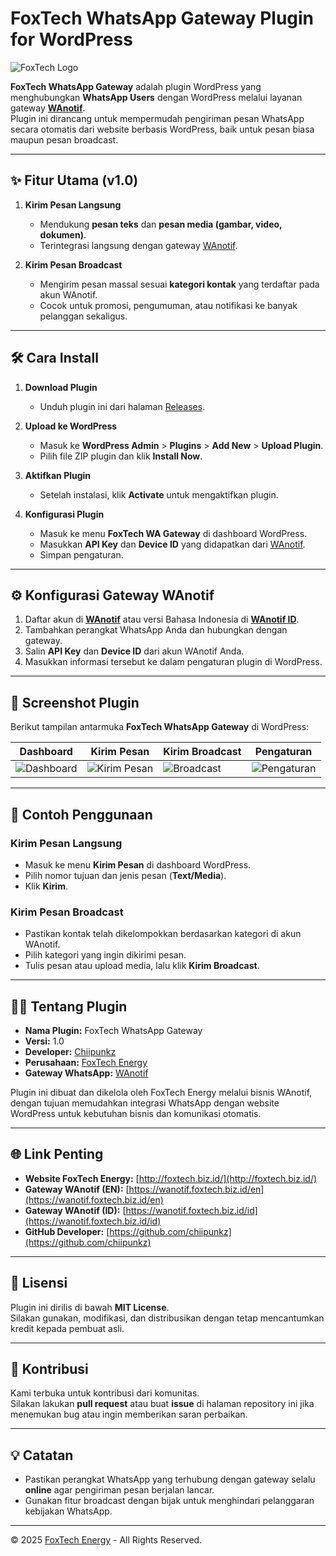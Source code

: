 # FoxTech WhatsApp Gateway Plugin for WordPress

![FoxTech Logo](https://foxtech.biz.id/wp-content/uploads/2025/09/FTEID-e1757991498442.png)

**FoxTech WhatsApp Gateway** adalah plugin WordPress yang menghubungkan **WhatsApp Users** dengan WordPress melalui layanan gateway **[WAnotif](https://wanotif.foxtech.biz.id/en)**.  
Plugin ini dirancang untuk mempermudah pengiriman pesan WhatsApp secara otomatis dari website berbasis WordPress, baik untuk pesan biasa maupun pesan broadcast.

---

## ✨ Fitur Utama (v1.0)

1. **Kirim Pesan Langsung**
   - Mendukung **pesan teks** dan **pesan media (gambar, video, dokumen)**.
   - Terintegrasi langsung dengan gateway [WAnotif](https://wanotif.foxtech.biz.id/en).

2. **Kirim Pesan Broadcast**
   - Mengirim pesan massal sesuai **kategori kontak** yang terdaftar pada akun WAnotif.
   - Cocok untuk promosi, pengumuman, atau notifikasi ke banyak pelanggan sekaligus.

---

## 🛠️ Cara Install

1. **Download Plugin**
   - Unduh plugin ini dari halaman [Releases](https://github.com/chiipunkz/foxtech-whatsapp-gateway/releases).

2. **Upload ke WordPress**
   - Masuk ke **WordPress Admin** > **Plugins** > **Add New** > **Upload Plugin**.
   - Pilih file ZIP plugin dan klik **Install Now**.

3. **Aktifkan Plugin**
   - Setelah instalasi, klik **Activate** untuk mengaktifkan plugin.

4. **Konfigurasi Plugin**
   - Masuk ke menu **FoxTech WA Gateway** di dashboard WordPress.
   - Masukkan **API Key** dan **Device ID** yang didapatkan dari [WAnotif](https://wanotif.foxtech.biz.id/en).
   - Simpan pengaturan.

---

## ⚙️ Konfigurasi Gateway WAnotif

1. Daftar akun di **[WAnotif](https://wanotif.foxtech.biz.id/en)** atau versi Bahasa Indonesia di **[WAnotif ID](https://wanotif.foxtech.biz.id/id)**.
2. Tambahkan perangkat WhatsApp Anda dan hubungkan dengan gateway.
3. Salin **API Key** dan **Device ID** dari akun WAnotif Anda.
4. Masukkan informasi tersebut ke dalam pengaturan plugin di WordPress.

---

## 📸 Screenshot Plugin

Berikut tampilan antarmuka **FoxTech WhatsApp Gateway** di WordPress:

| Dashboard | Kirim Pesan | Kirim Broadcast | Pengaturan |
|------------|-------------|----------------|------------|
| ![Dashboard](https://foxtech.biz.id/wp-content/uploads/2025/09/Screenshot-2025-09-16-093910.png) | ![Kirim Pesan](https://foxtech.biz.id/wp-content/uploads/2025/09/Screenshot-2025-09-16-093928.png) | ![Broadcast](https://foxtech.biz.id/wp-content/uploads/2025/09/Screenshot-2025-09-16-094005.png) | ![Pengaturan](https://foxtech.biz.id/wp-content/uploads/2025/09/Screenshot-2025-09-16-094044.png) |

---

## 📌 Contoh Penggunaan

### **Kirim Pesan Langsung**
- Masuk ke menu **Kirim Pesan** di dashboard WordPress.
- Pilih nomor tujuan dan jenis pesan (**Text/Media**).
- Klik **Kirim**.

### **Kirim Pesan Broadcast**
- Pastikan kontak telah dikelompokkan berdasarkan kategori di akun WAnotif.
- Pilih kategori yang ingin dikirimi pesan.
- Tulis pesan atau upload media, lalu klik **Kirim Broadcast**.

---

## 🧑‍💻 Tentang Plugin

- **Nama Plugin:** FoxTech WhatsApp Gateway  
- **Versi:** 1.0  
- **Developer:** [Chiipunkz](https://github.com/chiipunkz)  
- **Perusahaan:** [FoxTech Energy](http://foxtech.biz.id/)  
- **Gateway WhatsApp:** [WAnotif](https://wanotif.foxtech.biz.id/en)

Plugin ini dibuat dan dikelola oleh FoxTech Energy melalui bisnis WAnotif, dengan tujuan memudahkan integrasi WhatsApp dengan website WordPress untuk kebutuhan bisnis dan komunikasi otomatis.

---

## 🌐 Link Penting
- **Website FoxTech Energy:** [http://foxtech.biz.id/](http://foxtech.biz.id/)  
- **Gateway WAnotif (EN):** [https://wanotif.foxtech.biz.id/en](https://wanotif.foxtech.biz.id/en)  
- **Gateway WAnotif (ID):** [https://wanotif.foxtech.biz.id/id](https://wanotif.foxtech.biz.id/id)  
- **GitHub Developer:** [https://github.com/chiipunkz](https://github.com/chiipunkz)

---

## 📝 Lisensi
Plugin ini dirilis di bawah **MIT License**.  
Silakan gunakan, modifikasi, dan distribusikan dengan tetap mencantumkan kredit kepada pembuat asli.

---

## 🤝 Kontribusi
Kami terbuka untuk kontribusi dari komunitas.  
Silakan lakukan **pull request** atau buat **issue** di halaman repository ini jika menemukan bug atau ingin memberikan saran perbaikan.

---

## 💡 Catatan
- Pastikan perangkat WhatsApp yang terhubung dengan gateway selalu **online** agar pengiriman pesan berjalan lancar.
- Gunakan fitur broadcast dengan bijak untuk menghindari pelanggaran kebijakan WhatsApp.

---

© 2025 [FoxTech Energy](http://foxtech.biz.id/) - All Rights Reserved.
